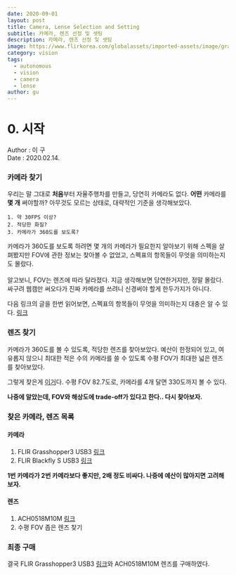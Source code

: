 ```yaml
---
date: 2020-09-01
layout: post
title: Camera, Lense Selection and Setting
subtitle: 카메라, 렌즈 선정 및 셋팅
description: 카메라, 렌즈 선정 및 셋팅
image: https://www.flirkorea.com/globalassets/imported-assets/image/grasshopper3_frontback_usb.png
category: vision
tags:
  - autonomous
  - vision
  - camera
  - lense
author: gu
---
```


# 0. 시작
Author : 이 구<br/>
Date : 2020.02.14.

### 카메라 찾기
우리는 말 그대로 **처음**부터 자율주행차를 만들고, 당연히 카메라도 없다. **어떤** 카메라를 **몇 개** 써야할까?
아무것도 모르는 상태로, 대략적인 기준을 생각해보았다.

    1. 약 30FPS 이상?
    2. 적당한 화질?
    3. 카메라가 360도를 보도록?

카메라가 360도를 보도록 하려면 몇 개의 카메라가 필요한지 알아보기 위해 스펙을 살펴봤지만 FOV에 관한 정보는 찾아볼 수 없었고, 스펙표의 항목들이 무엇을 의미하는지도 몰랐다.<br/><br/>
알고보니, FOV는 렌즈에 따라 달라졌다. 지금 생각해보면 당연한거지만, 정말 몰랐다. 싸구려 웹캠만 써오다가 진짜 카메라를 쓰려니 신경써야 할게 한두가지가 아니다.<br/>

다음 링크의 글을 한번 읽어보면, 스펙표의 항목들이 무엇을 의미하는지 대충은 알 수 있다.
[링크](https://www.baslerweb.com/ko/vision-campus/vision-systems-and-components/find-the-right-lens/)

### 렌즈 찾기
카메라가 360도를 볼 수 있도록, 적당한 렌즈를 찾아보았다. 예산이 한정되어 있고, 여유롭지 않으니 최대한 적은 수의 카메라를 쓸 수 있도록 수평 FOV가 최대한 넓은 렌즈를 찾아보았다.<br/>

그렇게 찾은게 [이거](https://www.aico-lens.com/product/5mm-10mp-manual-iris-wide-angle-4k-c-mount-lens-ach0518m10m/)다. 수평 FOV 82.7도로, 카메라를 4개 달면 330도까지 볼 수 있다.

**나중에 알았는데, FOV와 해상도에 trade-off가 있다고 한다..  다시 찾아보자.**

### 찾은 카메라, 렌즈 목록
#### 카메라
1. FLIR Grasshopper3 USB3 [링크](https://www.flir.com/products/grasshopper3-usb3?model=GS3-U3-15S5C-C)
2. FLIR Blackfly S USB3 [링크](https://www.flir.eu/products/blackfly-s-usb3/?model=BFS-U3-50S5C-C)

**1번 카메라가 2번 카메라보다 좋지만, 2배 정도 비싸다. 나중에 예산이 많아지면 고려해보자.**
#### 렌즈
1. ACH0518M10M [링크](https://www.aico-lens.com/product/5mm-10mp-manual-iris-wide-angle-4k-c-mount-lens-ach0518m10m/)<br/>
2. 수평 FOV 좁은 렌즈 찾기

### 최종 구매
결국 FLIR Grasshopper3 USB3 [링크](https://www.flir.com/products/grasshopper3-usb3?model=GS3-U3-32S4C-C)와 ACH0518M10M 렌즈를 구매하였다.   



